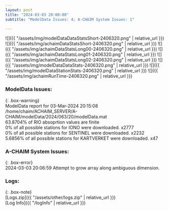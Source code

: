 ```yaml
---
layout: post
title: "2024-03-03 20:00:00"
subtitle: "ModelData Issues: 4; A-CHAIM System Issues: 1"

---
```


![]({{ "/assets/img/modelDataDataStatsShort-2406320.png" | relative_url }})
![]({{ "/assets/img/achaimDataStatsShort-2406320.png" | relative_url }})
![]({{ "/assets/img/achaimDataStatsLong00-2406320.png" | relative_url }})
![]({{ "/assets/img/achaimDataStatsLong01-2406320.png" | relative_url }})
![]({{ "/assets/img/achaimDataStatsLong02-2406320.png" | relative_url }})
![]({{ "/assets/img/modelDataDataStats-2406320.png" | relative_url }})
![]({{ "/assets/img/modelDataStationStats-2406320.png" | relative_url }})
![]({{ "/assets/img/achaimRunTime-2406320.png" | relative_url }})


### ModelData Issues:  
  
{: .box-warning}  
 ModelData report for 03-Mar-2024 20:15:08   
 /home/chaim/ACHAIM_SERVER/A-CHAIM/modelData/2024/063/20/modelData.mat   
 63.8704% of RIO absoprtion values are finite   
 0% of all possible stations for IONO were downloaded. x2777   
 0% of all possible stations for SENTINEL were downloaded. x2232   
 5.6856% of all possible stations for KARTVERKET were downloaded. x47   
  
### A-CHAIM System Issues:  
  
{: .box-error}  
2024-03-03 20:06:59 Attempt to grow array along ambiguous dimension.  

### Logs:  
  
{: .box-note}  
[Logs.zip]({{ "/assets/other/logs.zip" | relative_url }})  
[Log Info]({{ "/logInfo" | relative_url }})  
